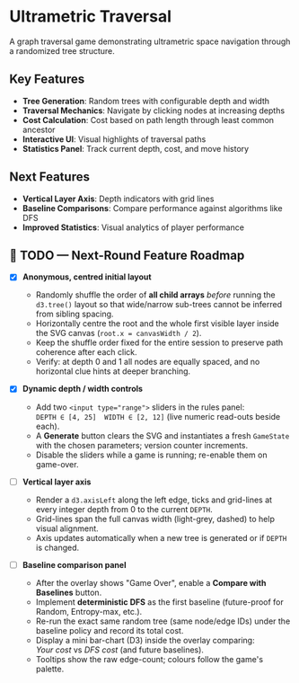 # Ultrametric Traversal

A graph traversal game demonstrating ultrametric space navigation through a randomized tree structure.

## Key Features

- **Tree Generation**: Random trees with configurable depth and width
- **Traversal Mechanics**: Navigate by clicking nodes at increasing depths
- **Cost Calculation**: Cost based on path length through least common ancestor
- **Interactive UI**: Visual highlights of traversal paths
- **Statistics Panel**: Track current depth, cost, and move history

## Next Features

- **Vertical Layer Axis**: Depth indicators with grid lines
- **Baseline Comparisons**: Compare performance against algorithms like DFS
- **Improved Statistics**: Visual analytics of player performance

## 🚧 TODO — Next-Round Feature Roadmap

- [x] **Anonymous, centred initial layout**
  - Randomly shuffle the order of **all child arrays** *before* running the `d3.tree()` layout so that wide/narrow sub-trees cannot be inferred from sibling spacing.  
  - Horizontally centre the root and the whole first visible layer inside the SVG canvas (`root.x = canvasWidth / 2`).  
  - Keep the shuffle order fixed for the entire session to preserve path coherence after each click.  
  - Verify: at depth 0 and 1 all nodes are equally spaced, and no horizontal clue hints at deeper branching.

- [x] **Dynamic depth / width controls**
  - Add two `<input type="range">` sliders in the rules panel:  
    `DEPTH ∈ [4, 25]` `WIDTH ∈ [2, 12]` (live numeric read-outs beside each).  
  - A **Generate** button clears the SVG and instantiates a fresh `GameState` with the chosen parameters; version counter increments.  
  - Disable the sliders while a game is running; re-enable them on game-over.

- [ ] **Vertical layer axis**
  - Render a `d3.axisLeft` along the left edge, ticks and grid-lines at every integer depth from 0 to the current `DEPTH`.  
  - Grid-lines span the full canvas width (light-grey, dashed) to help visual alignment.  
  - Axis updates automatically when a new tree is generated or if `DEPTH` is changed.

- [ ] **Baseline comparison panel**
  - After the overlay shows "Game Over", enable a **Compare with Baselines** button.  
  - Implement **deterministic DFS** as the first baseline (future-proof for Random, Entropy-max, etc.).  
  - Re-run the exact same random tree (same node/edge IDs) under the baseline policy and record its total cost.  
  - Display a mini bar-chart (D3) inside the overlay comparing:  
    *Your cost* vs *DFS cost* (and future baselines).  
  - Tooltips show the raw edge-count; colours follow the game's palette.
